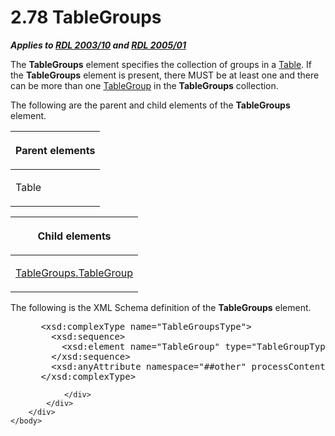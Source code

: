<html dir="LTR" xmlns:mshelp="http://msdn.microsoft.com/mshelp" xmlns:ddue="http://ddue.schemas.microsoft.com/authoring/2003/5" xmlns:xlink="http://www.w3.org/1999/xlink" xmlns:tool="http://www.microsoft.com/tooltip">
    <head>
        <meta http-equiv="Content-Type" content="text/html; CHARSET=utf-8"></meta>
        <meta name="save" content="history"></meta>
        <title>2.78 TableGroups</title>
        <xml>
            <mshelp:toctitle title="2.78 TableGroups"></mshelp:toctitle>
            <mshelp:rltitle title="[MS-RDL]: TableGroups"></mshelp:rltitle>
            <mshelp:keyword index="A" term="23c207ee-ee5e-44ac-b1ff-05f733ad1397"></mshelp:keyword>
            <mshelp:attr name="DCSext.ContentType" value="open specification"></mshelp:attr>
            <mshelp:attr name="AssetID" value="23c207ee-ee5e-44ac-b1ff-05f733ad1397"></mshelp:attr>
            <mshelp:attr name="TopicType" value="kbRef"></mshelp:attr>
            <mshelp:attr name="DCSext.Title" value="[MS-RDL]: TableGroups" />
        </xml>
    </head>
    <body>
        <div id="header">
            <h1 class="heading">2.78 TableGroups</h1>
        </div>
        <div id="mainSection">
            <div id="mainBody">
                <div id="allHistory" class="saveHistory"></div>
                <div id="sectionSection0" class="section" name="collapseableSection">
                    

<p><b><i>Applies to </i></b><a href="a7e2ad00-07c8-4f6d-80ab-3ad55df7b233.htm"><b><i>RDL 2003/10</i></b></a><b>
<i>and </i></b><a href="3ebe2912-4958-4832-b391-cad1f5e13338.htm"><b><i>RDL 2005/01</i></b></a></p>

<p>The <b>TableGroups</b> element specifies the collection of
groups in a <a href="660db744-699e-4ca3-a2d6-a5cab4bcf9b0.htm">Table</a>. If
the <b>TableGroups</b> element is present, there MUST be at least one and there
can be more than one <a href="a23c61be-758a-4247-a3ab-fd1159ff0520.htm">TableGroup</a>
in the <b>TableGroups</b> collection.</p>

<p>The following are the parent and child elements of the <b>TableGroups</b>
element.</p>

<table>
 <thead>
  <tr>
   <th>
   <p>Parent elements</p>
   </th>
  </tr>
 </thead>
 <tr>
  <td>
  <p>Table</p>
  </td>
 </tr>
</table>

<p> </p>

<table>
 <thead>
  <tr>
   <th>
   <p>Child elements</p>
   </th>
  </tr>
 </thead>
 <tr>
  <td>
  <p><a href="905bab14-22fc-4fff-8c63-c010dcc53351.htm">TableGroups.TableGroup</a></p>
  </td>
 </tr>
</table>

<p>The following is the XML Schema definition of the <b>TableGroups</b>
element.</p>

<dl>
<dd>
<div><pre> &lt;xsd:complexType name=&quot;TableGroupsType&quot;&gt;
   &lt;xsd:sequence&gt;
     &lt;xsd:element name=&quot;TableGroup&quot; type=&quot;TableGroupType&quot; maxOccurs=&quot;unbounded&quot; /&gt;
   &lt;/xsd:sequence&gt;
   &lt;xsd:anyAttribute namespace=&quot;##other&quot; processContents=&quot;skip&quot; /&gt;
 &lt;/xsd:complexType&gt;
</pre></div>
</dd></dl>


                </div>
            </div>
        </div>
    </body>
</html>